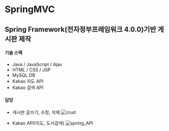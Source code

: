 # SpringMVC
## Spring Framework(전자정부프레임워크 4.0.0)기반 게시판 제작
#### 기술 스택
- Java / JavaScript / Ajax
- HTML / CSS / JSP
- MySQL DB
- Kakao 지도 API
- Kakao 검색 API
  
#### 담당
- 게시판 글쓰기, 수정, 삭제
![crud](https://github.com/baekjaeseok/SpringMVC/assets/133929822/d8f98d15-9f85-4d6e-8d98-c800288e1ce6)

- Kakao API(지도, 도서검색)
![spring_API](https://github.com/baekjaeseok/SpringMVC/assets/133929822/d6bbc878-8872-44a8-b6fe-f2c486970f4f)

